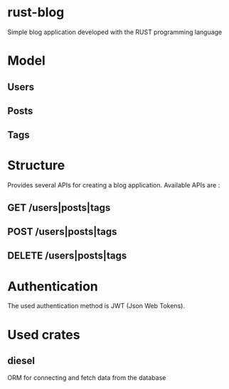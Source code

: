 # rust-blog

Simple blog application developed with the RUST programming language

# Model

## Users
## Posts
## Tags

# Structure

Provides several APIs for creating a blog application. Available APIs are :
## GET /users|posts|tags
## POST /users|posts|tags
## DELETE /users|posts|tags

# Authentication

The used authentication method is JWT (Json Web Tokens).

# Used crates

## diesel

ORM for connecting and fetch data from the database


